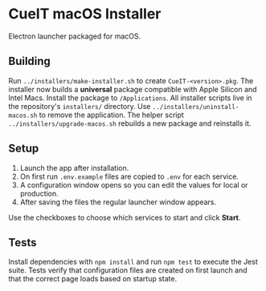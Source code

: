 # CueIT macOS Installer

Electron launcher packaged for macOS.

## Building

Run `../installers/make-installer.sh` to create `CueIT-<version>.pkg`. The installer now builds a **universal** package compatible with Apple Silicon and Intel Macs. Install the package to `/Applications`.
All installer scripts live in the repository's `installers/` directory. Use `../installers/uninstall-macos.sh` to remove the application. The helper script `../installers/upgrade-macos.sh` rebuilds a new package and reinstalls it.

## Setup

1. Launch the app after installation.
2. On first run `.env.example` files are copied to `.env` for each service.
3. A configuration window opens so you can edit the values for local or production.
4. After saving the files the regular launcher window appears.

Use the checkboxes to choose which services to start and click **Start**.

## Tests

Install dependencies with `npm install` and run `npm test` to execute the Jest
suite. Tests verify that configuration files are created on first launch and
that the correct page loads based on startup state.
